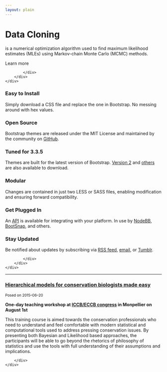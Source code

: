 ```yaml
---
layout: plain
---
```


<div class="jumbotron">
    <div class="container">
        <div class="row">
            <div class="col-md-10 col-md-offset-1">

<h1 class="title">Data Cloning</h1>
<p>is a numerical optimization algorithm used to find
maximum likelihood estimates (MLEs) using 
Markov-chain Monte Carlo (MCMC) methods.</p>
<p><a class="btn btn-primary">Learn more</a></p>
            
            </div>
        </div>
    </div>
</div>

<div class="section-tout">
    <div class="container">
        <div class="row">
            <div class="col-lg-4 col-sm-6">

<h3><i class="fa fa-file-o"></i> Easy to Install</h3>
<p>Simply download a CSS file and replace the one in Bootstrap. No messing around with hex values.</p>
</div>
<div class="col-lg-4 col-sm-6">
<h3><i class="fa fa-github"></i> Open Source</h3>
<p>Bootstrap themes are released under the MIT License and maintained by the community on <a target="_blank" href="https://github.com/thomaspark/bootswatch">GitHub</a>.</p>
</div>
<div class="col-lg-4 col-sm-6">
<h3><i class="fa fa-wrench"></i> Tuned for 3.3.5</h3>
<p>Themes are built for the latest version of Bootstrap. <a href="2/">Version 2</a> and <a target="_blank" href="https://github.com/thomaspark/bootswatch/tags">others</a> are also available to download.</p>
</div>
<div class="col-lg-4 col-sm-6">
<h3><i class="fa fa-cogs"></i> Modular</h3>
<p>Changes are contained in just two LESS or SASS files, enabling modification and ensuring forward compatibility.</p>
</div>
<div class="col-lg-4 col-sm-6">
<h3><i class="fa fa-cloud"></i> Get Plugged In</h3>
<p>An <a href="./help/#api">API</a> is available for integrating with your platform. In use by <a href="https://nodebb.org/" target="_blank">NodeBB</a>, <a href="http://yabdab.com/stacks/bootsnap" target="_blank">BootSnap</a>, and others.</p>
</div>
<div class="col-lg-4 col-sm-6">
<h3><i class="fa fa-bullhorn"></i> Stay Updated</h3>
<p>Be notified about updates by subscribing via <a href="http://feeds.feedburner.com/bootswatch">RSS feed</a>, <a href="http://feedburner.google.com/fb/a/mailverify?uri=bootswatch&amp;loc=en_US">email</a>, or <a href="http://news.bootswatch.com" onclick="pageTracker._link(this.href); return false;">Tumblr</a>.</p>

            </div>
        </div>
    </div>
</div>

*****************

<div class="container">
    <div class="row">
        <div class="col-md-10 col-md-offset-1">

<div class="well">
<h3><a href="{{ site.baseurl }}/courses/2015/montpellier/">Hierarchical models for conservation biologists made easy</a></h3>
<p><small>Posed on 2015&ndash;06&ndash;20</small></p>
<p><strong>One-day teaching workshop at <a href="http://www.iccb-eccb2015.org/content/pre-congress-training-workshops">ICCB/ECCB congress</a> in Monpellier on August 1st</strong></p>
<p>This training course is aimed towards the conservation professionals who need to understand and feel comfortable with modern statistical and computational tools used to address pressing conservation issues. By presenting both Bayesian and Likelihood based approaches, the participants will be able to go beyond the rhetorics of philosophy of statistics and use the tools with full understanding of their assumptions and implications.</p>

        </div>
    </div>
</div>
